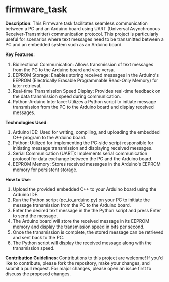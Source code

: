 # firmware_task
**Description**:
                This Firmware task facilitates seamless communication between a PC and an Arduino board using UART (Universal Asynchronous Receiver-Transmitter) communication protocol. This project is particularly useful for scenarios where text messages need to be transmitted between a PC and an embedded system such as an Arduino board.

**Key Features**:
1. Bidirectional Communication: Allows transmission of text messages from the PC to the Arduino board and vice versa.
2. EEPROM Storage: Enables storing received messages in the Arduino's EEPROM (Electrically Erasable Programmable Read-Only Memory) for later retrieval.
3. Real-time Transmission Speed Display: Provides real-time feedback on the data transmission speed during communication.
4. Python-Arduino Interface: Utilizes a Python script to initiate message transmission from the PC to the Arduino board and display received messages.

**Technologies Used**:
1. Arduino IDE: Used for writing, compiling, and uploading the embedded C++ program to the Arduino board.
2. Python: Utilized for implementing the PC-side script responsible for initiating message transmission and displaying received messages.
3. Serial Communication (UART): Implements serial communication protocol for data exchange between the PC and the Arduino board.
4. EEPROM Memory: Stores received messages in the Arduino's EEPROM memory for persistent storage.

**How to Use**:
1. Upload the provided embedded C++ to your Arduino board using the Arduino IDE.
2. Run the Python script (pc_to_arduino.py) on your PC to initiate the message transmission from the PC to the Arduino board.
3. Enter the desired text message in the the Python script and press Enter to send the message.
4. The Arduino board will store the received message in its EEPROM memory and display the transmission speed in bits per second.
5. Once the transmission is complete, the stored message can be retrieved and sent back to the PC.
6. The Python script will display the received message along with the transmission speed.

**Contribution Guidelines**:
Contributions to this project are welcome! If you'd like to contribute, please fork the repository, make your changes, and submit a pull request. For major changes, please open an issue first to discuss the proposed changes.
